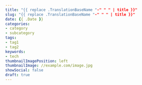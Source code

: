 ```yaml
---
title: "{{ replace .TranslationBaseName "-" " " | title }}"
slug: "{{ replace .TranslationBaseName "-" " " | title }}"
date: {{ .Date }}
categories:
- category
- subcategory
tags:
- tag1
- tag2
keywords:
- tech
thumbnailImagePosition: left
thumbnailImage: //example.com/image.jpg
showSocial: false
draft: true
---
```


<!--more-->
